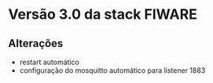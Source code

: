 # Versão 3.0 da stack FIWARE
## Alterações
- restart automático
- configuração do mosquitto automático para listener 1883
